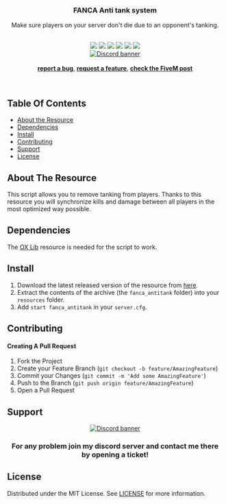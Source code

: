 <div align="center">
  <h3 align="center">FANCA Anti tank system</h3>
  Make sure players on your server don't die due to an opponent's tanking.

  <br/>
  <br/>
  
  ![](https://img.shields.io/github/license/Fancazista/fanca_antitank?logo=github&color=blue)
  ![](https://img.shields.io/github/v/release/Fancazista/fanca_antitank?logo=github&color=blue) 
  ![](https://img.shields.io/github/downloads/Fancazista/fanca_antitank/total?logo=github&color=blue)
  ![](https://img.shields.io/github/contributors/Fancazista/fanca_antitank?logo=github&color=blue)
  ![](https://img.shields.io/github/last-commit/Fancazista/fanca_antitank?logo=github&color=blue)
  ![](https://img.shields.io/github/issues/Fancazista/fanca_antitank?logo=github&color=blue)
  <br/>
  <a target="_blank" href="https://discord.gg/2JTRHrMs4m"><img src="https://discordapp.com/api/guilds/810056325623054336/widget.png?style=banner2" alt="Discord banner"/></a>
  <br/>
  <br/>
  <a href="https://github.com/Fancazista/fanca_antitank/issues"><strong>report a bug</strong></a>,
  <a href="https://github.com/Fancazista/fanca_antitank/issues"><strong>request a feature</strong></a>,
  <a href="https://forum.cfx.re/t/free-fanca-antitank-anti-tank-system-for-any-type-of-server/"><strong>check the FiveM post</strong></a>
</div>

<br/>

## Table Of Contents
* [About the Resource](#about-the-resource)
* [Dependencies](#dependencies)
* [Install](#install)
* [Contributing](#contributing)
* [Support](#support)
* [License](#license)

## About The Resource
This script allows you to remove tanking from players.
Thanks to this resource you will synchronize kills and damage between all players in the most optimized way possible.

## Dependencies
The [OX Lib](https://github.com/overextended/ox_lib/releases/latest) resource is needed for the script to work.

## Install
1. Download the latest released version of the resource from [here](https://github.com/Fancazista/fanca_antitank/releases/latest).
2. Extract the contents of the archive (the `fanca_antitank` folder) into your `resources` folder.
3. Add `start fanca_antitank` in your `server.cfg`.

## Contributing
#### Creating A Pull Request

1. Fork the Project
2. Create your Feature Branch (`git checkout -b feature/AmazingFeature`)
3. Commit your Changes (`git commit -m 'Add some AmazingFeature'`)
4. Push to the Branch (`git push origin feature/AmazingFeature`)
5. Open a Pull Request


## Support
<div align="center">
  <a target="_blank" href="https://discord.gg/2JTRHrMs4m"><img src="https://discordapp.com/api/guilds/810056325623054336/widget.png?style=banner4" alt="Discord banner"/></a>
  
  <h3>For any problem join my discord server and contact me there by opening a ticket!</h3>
</div>

## License
Distributed under the MIT License. See [LICENSE](https://github.com/Fancazista/fanca_antitank/blob/main/LICENSE) for more information.
